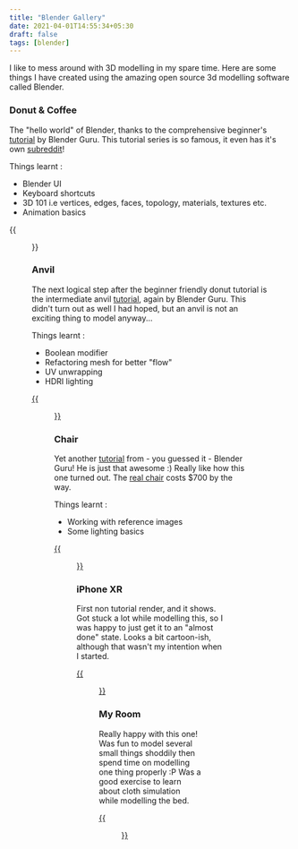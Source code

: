 ```yaml
---
title: "Blender Gallery"
date: 2021-04-01T14:55:34+05:30
draft: false
tags: [blender]
---
```

I like to mess around with 3D modelling in my spare time. Here are some things I have created using the amazing open source 3d modelling software called Blender.

### Donut & Coffee

The "hello world" of Blender, thanks to the comprehensive beginner's [tutorial](https://youtube.com/playlist?list=PLjEaoINr3zgEq0u2MzVgAaHEBt--xLB6U) by Blender Guru. This tutorial series is so famous, it even has it's own [subreddit](https://www.reddit.com/r/BlenderDoughnuts/)!

Things learnt :
- Blender UI
- Keyboard shortcuts
- 3D 101 i.e vertices, edges, faces, topology, materials, textures etc.
- Animation basics

{{<figure src="Donut.gif" alt="Donut and Coffee" caption="Donut and Coffee" position="center" style="border-radius: 8px;">}}

### Anvil

The next logical step after the beginner friendly donut tutorial is the intermediate anvil [tutorial](https://www.youtube.com/playlist?list=PLjEaoINr3zgHJVJF3T3CFUAZ6z11jKg6a), again by Blender Guru. This didn't turn out as well I had hoped, but an anvil is not an exciting thing to model anyway...

Things learnt :
- Boolean modifier
- Refactoring mesh for better "flow"
- UV unwrapping
- HDRI lighting

[{{<figure src="Anvil_sm.png" alt="Anvil" caption="Anvil" position="center" style="border-radius: 8px;">}}](Anvil.png)

### Chair

Yet another [tutorial](https://www.youtube.com/playlist?list=PLjEaoINr3zgEL9UjPTLWQhLFAK7wVaRMR) from - you guessed it - Blender Guru! He is just that awesome :) Really like how this one turned out. The [real chair](https://www.fredericia.com/products/by-designer-b%C3%B8rge-mogensen/s%C3%B8borg-wood-base-1.aspx?PID=63&catid=6219) costs $700 by the way.

Things learnt :
- Working with reference images
- Some lighting basics

[{{<figure src="Chair_sm.png" alt="Chair" caption="Chair" position="center" style="border-radius: 8px;">}}](Chair.png)

### iPhone XR

First non tutorial render, and it shows. Got stuck a lot while modelling this, so I was happy to just get it to an "almost done" state. Looks a bit cartoon-ish, although that wasn't my intention when I started.

[{{<figure src="iPhone_XR_sm.png" alt="iPhone XR" caption="iPhone XR" position="center" style="border-radius: 8px;">}}](iPhone_XR.png)

### My Room

Really happy with this one! Was fun to model several small things shoddily then spend time on modelling one thing properly :P Was a good exercise to learn about cloth simulation while modelling the bed.

[{{<figure src="Room_sm.png" alt="My Room" caption="My Room" position="center" style="border-radius: 8px;">}}](Room.png)